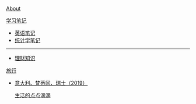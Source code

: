 [About](index.md)

[学习笔记]()

  * [英语笔记](english/英语笔记.md)
  * [统计学笔记](english/统计学笔记.md)
- - - -
  *   [理财知识 ](english/理财知识.md)

[旅行]()

  * [意大利、梵蒂冈、瑞士（2019）](math/levy_processes.md)

    
    
    [生活的点点滴滴](coding/PythonNote.md)


<script src="https://polyfill.io/v3/polyfill.min.js?features=es6"></script>
<script id="MathJax-script" async src="https://cdn.jsdelivr.net/npm/mathjax@3/es5/tex-mml-chtml.js"></script>
